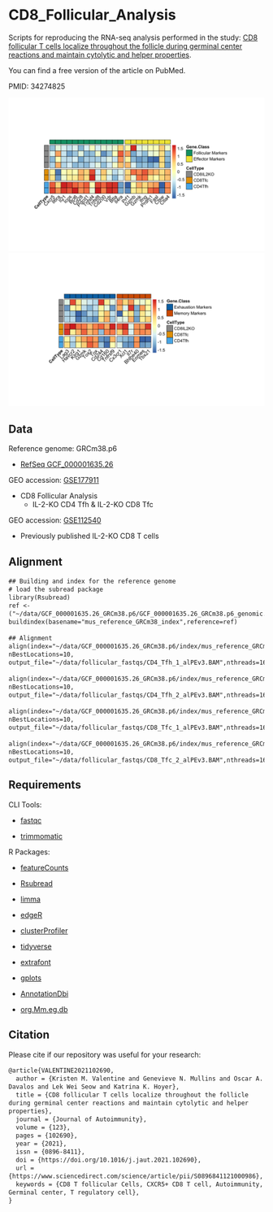 # CD8_Follicular_Analysis
Scripts for reproducing the RNA-seq analysis performed in the study: [CD8 follicular T cells localize throughout the follicle during germinal center reactions and maintain cytolytic and helper properties](https://doi.org/10.1016/j.jaut.2021.102690).

You can find a free version of the article on PubMed.

PMID: 34274825


<img src = "Valentine_CD8Tfc_2021/plots/Valentine_CD8Tfc_2021_figure4_heatmap1.png" width ="600" /> <img src = "Valentine_CD8Tfc_2021/plots/Valentine_CD8Tfc_2021_figure4_heatmap2.png" width ="600" />


## Data

Reference genome: GRCm38.p6
- [RefSeq GCF_000001635.26](https://www.ncbi.nlm.nih.gov/data-hub/genome/GCF_000001635.26/)


GEO accession: [GSE177911](https://www.ncbi.nlm.nih.gov/geo/query/acc.cgi?acc=GSE177911)
- CD8 Follicular Analysis
  - IL-2-KO CD4 Tfh & IL-2-KO CD8 Tfc

GEO accession: [GSE112540](https://www.ncbi.nlm.nih.gov/geo/query/acc.cgi?acc=GSE112540)
- Previously published IL-2-KO CD8 T cells



## Alignment

    ## Building and index for the reference genome
    # load the subread package
    library(Rsubread)
    ref <-("~/data/GCF_000001635.26_GRCm38.p6/GCF_000001635.26_GRCm38.p6_genomic.fna")
    buildindex(basename="mus_reference_GRCm38_index",reference=ref)
    
    ## Alignment
    align(index="~/data/GCF_000001635.26_GRCm38.p6/index/mus_reference_GRCm38_index",readfile1="~/data/follicular_fastqs/CD4_Tfh_1_R1.fastq",readfile2="~/data/follicular_fastqs/CD4_Tfh_1_R2.fastq", nBestLocations=10, output_file="~/data/follicular_fastqs/CD4_Tfh_1_alPEv3.BAM",nthreads=16,phredOffset=33)

	align(index="~/data/GCF_000001635.26_GRCm38.p6/index/mus_reference_GRCm38_index",readfile1="~/data/follicular_fastqs/CD4_Tfh_2_R1.fastq",readfile2="~/data/follicular_fastqs/CD4_Tfh_2_R2.fastq", nBestLocations=10, output_file="~/data/follicular_fastqs/CD4_Tfh_2_alPEv3.BAM",nthreads=16,phredOffset=33)

	align(index="~/data/GCF_000001635.26_GRCm38.p6/index/mus_reference_GRCm38_index",readfile1="~/data/follicular_fastqs/CD8_Tfc_1_R1.fastq",readfile2="~/data/follicular_fastqs/CD8_Tfc_1_R2.fastq", nBestLocations=10, output_file="~/data/follicular_fastqs/CD8_Tfc_1_alPEv3.BAM",nthreads=16,phredOffset=33)

	align(index="~/data/GCF_000001635.26_GRCm38.p6/index/mus_reference_GRCm38_index",readfile1="~/data/follicular_fastqs/CD8_Tfc_2_R1.fastq",readfile2="~/data/follicular_fastqs/CD8_Tfc_2_R2.fastq", nBestLocations=10, output_file="~/data/follicular_fastqs/CD8_Tfc_2_alPEv3.BAM",nthreads=16,phredOffset=33)


## Requirements

CLI Tools:

- [fastqc](https://www.bioinformatics.babraham.ac.uk/projects/fastqc/)

- [trimmomatic](https://doi.org/10.1093/bioinformatics/btu170)

R Packages:

- [featureCounts](https://doi.org/10.1093/bioinformatics/btt656)

- [Rsubread](https://bioconductor.org/packages/release/bioc/html/Rsubread.html)

- [limma](https://bioconductor.org/packages/release/bioc/html/limma.html)

- [edgeR](https://bioconductor.org/packages/release/bioc/html/edgeR.html)

- [clusterProfiler](https://bioconductor.org/packages/release/bioc/html/clusterProfiler.html)

- [tidyverse](https://www.tidyverse.org)

- [extrafont](https://cran.r-project.org/web/packages/extrafont/index.html)

- [gplots](https://cran.r-project.org/web/packages/gplots/index.html)

- [AnnotationDbi](https://bioconductor.org/packages/release/bioc/html/AnnotationDbi.html)

- [org.Mm.eg.db](https://bioconductor.org/packages/release/data/annotation/html/org.Mm.eg.db.html)


## Citation

Please cite if our repository was useful for your research:
````
@article{VALENTINE2021102690,
  author = {Kristen M. Valentine and Genevieve N. Mullins and Oscar A. Davalos and Lek Wei Seow and Katrina K. Hoyer},
  title = {CD8 follicular T cells localize throughout the follicle during germinal center reactions and maintain cytolytic and helper properties},
  journal = {Journal of Autoimmunity},
  volume = {123},
  pages = {102690},
  year = {2021},
  issn = {0896-8411},
  doi = {https://doi.org/10.1016/j.jaut.2021.102690},
  url = {https://www.sciencedirect.com/science/article/pii/S0896841121000986},
  keywords = {CD8 T follicular Cells, CXCR5+ CD8 T cell, Autoimmunity, Germinal center, T regulatory cell},
}
````
